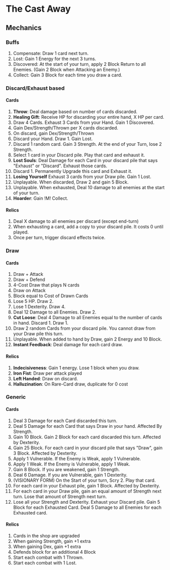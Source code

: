 # The Cast Away

## Mechanics

### Buffs

1. Compensate: Draw 1 card next turn.
2. Lost: Gain 1 Energy for the next 3 turns.
3. Discovered: At the start of your turn, apply 2 Block Return to all Enemies. (Gain 2 Block when Attacking an Enemy.)
4. Collect: Gain 3 Block for each time you draw a card.

### Discard/Exhaust based

#### Cards
1. **Throw**: Deal damage based on number of cards discarded.
2. **Healing Gift**: Receive HP for discarding your entire hand, X HP per card.
3. Draw 4 Cards. Exhaust 3 Cards from your Hand. Gain 1 Discovered.
4. Gain Dex/Strength/Thrown per X cards discarded.
5. On discard, gain Dex/Strength/Thrown
6. Discard your Hand. Draw 1. Gain Lost.
7. Discard 1 random card. Gain 3 Strength. At the end of your Turn, lose 2 Strength.
8. Select 1 card in your Discard pile. Play that card and exhaust it.
9. **Lost Souls**: Deal Damage for each Card in your discard pile that says "Exhaust" or "Discard". Exhaust those cards.
10. Discard 1. Permanently Upgrade this card and Exhaust it.
11. **Losing Yourself** Exhaust 3 cards from your Draw pile. Gain 1 Lost.
12. Unplayable. When discarded, Draw 2 and gain 5 Block.
13. Unplayable. When exhausted, Deal 10 damage to all enemies at the start of your turn.
14. **Hoarder**: Gain !M! Collect.

#### Relics
1. Deal X damage to all enemies per discard (except end-turn)
2. When exhausting a card, add a copy to your discard pile. It costs 0 until played.
3. Once per turn, trigger discard effects twice.

### Draw

#### Cards

1. Draw + Attack
2. Draw + Defend
3. 4-Cost Draw that plays N cards
4. Draw on Attack
5. Block equal to Cost of Drawn Cards
6. Lose 5 HP. Draw 2.
7. Lose 1 Dexterity. Draw 4.
8. Deal 12 Damage to all Enemies. Draw 2.
9. **Cut Loose**: Deal 4 Damage to all Enemies equal to the number of cards in hand. Discard 1. Draw 1.
10. Draw 2 random Cards from your discard pile. You cannot draw from your Draw pile this turn.
11. Unplayable. When added to hand by Draw, gain 2 Energy and 10 Block.
12. **Instant Feedback**: Deal damage for each card draw.

#### Relics

1. **Indecisiveness**: Gain 1 energy. Lose 1 block when you draw.
2. **Iron Fist**: Draw per attack played
3. **Left Handed**: Draw on discard.
4. **Halluzination**: On Rare-Card draw, duplicate for 0 cost

### Generic

#### Cards

1. Deal 3 Damage for each Card discarded this turn.
2. Deal 5 Damage for each Card that says Draw in your hand. Affected By Strength.
3. Gain 10 Block. Gain 2 Block for each card discarded this turn. Affected by Dexterity.
4. Gain 25 Block. For each card in your discard pile that says "Draw", gain 3 Block. Affected by Dexterity. 
5. Apply 1 Vulnerable. If the Enemy is Weak, apply 1 Vulnerable.
6. Apply 1 Weak. If the Enemy is Vulnerable, apply 1 Weak.
7. Gain 8 Block. If you are weakened, gain 1 Strength.
8. Deal 6 Damage. If you are Vulnerable, gain 1 Dexterity.
9. (VISIONARY FORM) On the Start of your turn, Scry 2. Play that card.
10. For each card in your Exhaust pile, gain 1 Block. Affected by Dexterity.
11. For each card in your Draw pile, gain an equal amount of Strength next turn. Lose that amount of Strength next turn.
12. Lose all your Strength and Dexterity. Exhaust your Discard pile. Gain 5 Block for each Exhausted Card. Deal 5 Damage to all Enemies for each Exhausted card.

#### Relics

1. Cards in the shop are upgraded
2. When gaining Strength, gain +1 extra
3. When gaining Dex, gain +1 extra
4. Defends block for an additional 4 Block
5. Start each combat with 1 Thrown.
6. Start each combat with 1 Lost.